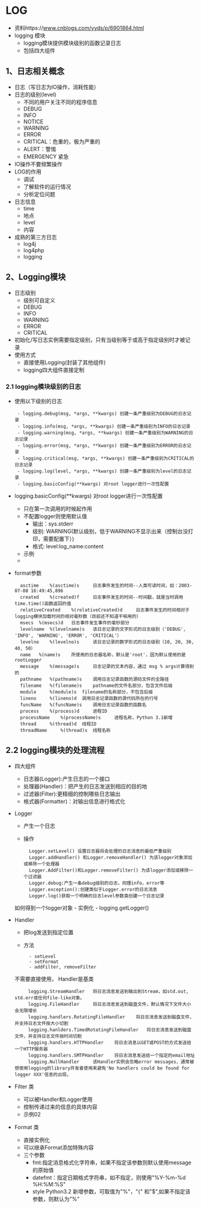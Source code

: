 # LOG
 - 资料https://www.cnblogs.com/yyds/p/6901864.html
 - logging 模块
    - logging模块提供模块级别的函数记录日志
    - 包括四大组件
## 1、日志相关概念
 - 日志（写日志为IO操作，消耗性能）
 - 日志的级别(level)
    - 不同的用户关注不同的程序信息
    - DEBUG
    - INFO
    - NOTICE
    - WARNING
    - ERROR
    - CRITICAL：危重的，极为严重的
    - ALERT：警惕
    - EMERGENCY 紧急
 - IO操作不要频繁操作
 - LOG的作用
    - 调试
    - 了解软件的运行情况
    - 分析定位问题
 - 日志信息
    - time
    - 地点
    - level
    - 内容
 - 成熟的第三方日志
    - log4j
    - log4php
    - logging
## 2、Logging模块
 - 日志级别
    - 级别可自定义
    - DEBUG
    - INFO
    - WARNING
    - ERROR
    - CRITICAL
 - 初始化/写日志实例需要指定级别，只有当级别等于或高于指定级别时才被记录
 - 使用方式
    - 直接使用Logging(封装了其他组件)
    - logging四大组件直接定制
        
### 2.1 logging模块级别的日志
 - 使用以下级别的日志
    
        - logging.debug(msg, *args, **kwargs) 创建一条严重级别为DEBUG的日志记录
        - logging.info(msg, *args, **kwargs) 创建一条严重级别为INFO的日志记录
        - logging.warning(msg, *args, **kwargs) 创建一条严重级别为WARNING的日志记录
        - logging.error(msg, *args, **kwargs) 创建一条严重级别为ERROR的日志记录
        - logging.critical(msg, *args, **kwargs) 创建一条严重级别为CRITICAL的日志记录
        - logging.log(level, *args, **kwargs) 创建一条严重级别为level的日志记录
        - logging.basicConfig(**kwargs) 对root logger进行一次性配置
 
 - logging.basicConfig(**kwargs) 对root logger进行一次性配置
    - 只在第一次调用的时候起作用
    - 不配置logger则使用默认值
        - 输出：sys.stderr
        - 级别: WARNING(默认级别，低于WARNING不显示出来（控制台没打印，需要配置下）)
        - 格式: level:log_name:content
    - 示例 
    - 
 - format参数
 
        
         asctime 	%(asctime)s 	日志事件发生的时间--人类可读时间，如：2003-07-08 16:49:45,896
         created 	%(created)f 	日志事件发生的时间--时间戳，就是当时调用time.time()函数返回的值
         relativeCreated 	%(relativeCreated)d 	日志事件发生的时间相对于logging模块加载时间的相对毫秒数（目前还不知道干嘛用的）
         msecs 	%(msecs)d 	日志事件发生事件的毫秒部分
         levelname 	%(levelname)s 	该日志记录的文字形式的日志级别（'DEBUG', 'INFO', 'WARNING', 'ERROR', 'CRITICAL'）
         levelno 	%(levelno)s 	该日志记录的数字形式的日志级别（10, 20, 30, 40, 50）
         name 	%(name)s 	所使用的日志器名称，默认是'root'，因为默认使用的是 rootLogger
         message 	%(message)s 	日志记录的文本内容，通过 msg % args计算得到的
         pathname 	%(pathname)s 	调用日志记录函数的源码文件的全路径
         filename 	%(filename)s 	pathname的文件名部分，包含文件后缀
         module 	%(module)s 	filename的名称部分，不包含后缀
         lineno 	%(lineno)d 	调用日志记录函数的源代码所在的行号
         funcName 	%(funcName)s 	调用日志记录函数的函数名
         process 	%(process)d 	进程ID
         processName 	%(processName)s 	进程名称，Python 3.1新增
         thread 	%(thread)d 	线程ID
         threadName 	%(thread)s 	线程名称 
## 2.2 logging模块的处理流程
 - 四大组件
    - 日志器(Logger):产生日志的一个接口
    - 处理器(Handler)：把产生的日志发送到相应的目的地
    - 过滤器(Filter):更精细的控制哪些日志输出
    - 格式器(Formatter)：对输出信息进行格式化
 - Logger
    - 产生一个日志
    - 操作
            
            Logger.setLevel() 设置日志器将会处理的日志消息的最低严重级别
            Logger.addHandler() 和Logger.removeHandler() 为该logger对象添加或移除一个处理器
            Logger.AddFilter()和Logger.removeFilter() 为该logger添加或移除一个过滤器
            Logger.debug:产生一条debug级别的日志，同理info，error等
            Logger.exception():创建类似于Logger.error的日志消息
            Logger.log()获取一个明确的日志level参数类创建一个日志记录
    如何得到一个logger对象
        - 实例化
        - logging.getLogger()
        
 - Handler
    - 把log发送到指定位置
    - 方法
            
            - setLevel
            - setFormat
            - addFilter, removeFilter
    不需要直接使用， Handler是基类
    
            logging.StreamHandler 	将日志消息发送到输出到Stream，如std.out, std.err或任何file-like对象。
            logging.FileHandler 	将日志消息发送到磁盘文件，默认情况下文件大小会无限增长
            logging.handlers.RotatingFileHandler 	将日志消息发送到磁盘文件，并支持日志文件按大小切割
            logging.hanlders.TimedRotatingFileHandler 	将日志消息发送到磁盘文件，并支持日志文件按时间切割
            logging.handlers.HTTPHandler 	将日志消息以GET或POST的方式发送给一个HTTP服务器
            logging.handlers.SMTPHandler 	将日志消息发送给一个指定的email地址
            logging.NullHandler 	该Handler实例会忽略error messages，通常被想使用logging的library开发者使用来避免'No handlers could be found for logger XXX'信息的出现。
            
 - Filter 类
    - 可以被Handler和Logger使用
    - 控制传递过来的信息的具体内容
    - 示例02
 
 - Format 类
    - 直接实例化
    - 可以继承Format添加特殊内容
    - 三个参数
        - fmt:指定消息格式化字符串，如果不指定该参数则默认使用message的原始值
        - datefmt：指定日期格式字符串，如不指定，则使用"%Y-%m-%d %H:%M:%S"
        - style Python3.2 新增参数，可取值为"%"，"{" 和"$",如果不指定该参数，则默认为"%"         